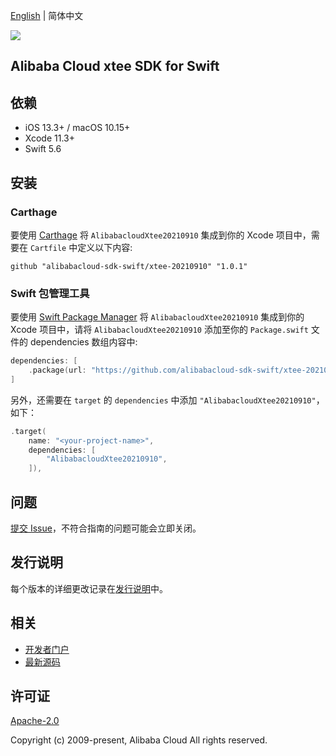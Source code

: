 [English](README.md) | 简体中文

![](https://aliyunsdk-pages.alicdn.com/icons/AlibabaCloud.svg)

## Alibaba Cloud xtee SDK for Swift

## 依赖

- iOS 13.3+ / macOS 10.15+
- Xcode 11.3+
- Swift 5.6

## 安装

### Carthage

要使用 [Carthage](https://github.com/Carthage/Carthage) 将 `AlibabacloudXtee20210910` 集成到你的 Xcode 项目中，需要在 `Cartfile` 中定义以下内容:

```ogdl
github "alibabacloud-sdk-swift/xtee-20210910" "1.0.1"
```

### Swift 包管理工具

要使用 [Swift Package Manager](https://swift.org/package-manager/) 将 `AlibabacloudXtee20210910` 集成到你的 Xcode 项目中，请将 `AlibabacloudXtee20210910` 添加至你的 `Package.swift` 文件的 dependencies 数组内容中:

```swift
dependencies: [
    .package(url: "https://github.com/alibabacloud-sdk-swift/xtee-20210910.git", from: "1.0.1")
]
```

另外，还需要在 `target` 的 `dependencies` 中添加 `"AlibabacloudXtee20210910"`，如下：

```swift
.target(
    name: "<your-project-name>",
    dependencies: [
        "AlibabacloudXtee20210910",
    ]),
```

## 问题

[提交 Issue](https://github.com/alibabacloud-sdk-swift/xtee-20210910/issues/new)，不符合指南的问题可能会立即关闭。

## 发行说明

每个版本的详细更改记录在[发行说明](./ChangeLog.txt)中。

## 相关

* [开发者门户](https://next.api.aliyun.com/home)
* [最新源码](https://github.com/alibabacloud-sdk-swift/xtee-20210910)

## 许可证

[Apache-2.0](http://www.apache.org/licenses/LICENSE-2.0)

Copyright (c) 2009-present, Alibaba Cloud All rights reserved.
